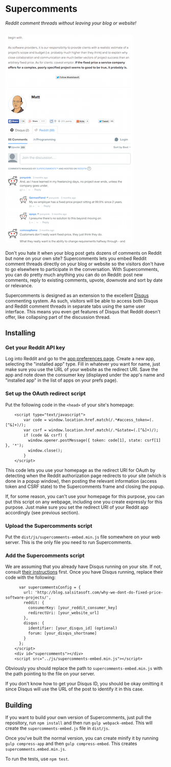 # Supercomments
*Reddit comment threads without leaving your blog or website!*

![Screenshot](screenshots/screenshot1.png)
---

Don't you hate it when your blog post gets dozens of comments on Reddit but none on your own site? Supercomments lets you embed Reddit comment threads directly on your blog or website so the visitors don't have to go elsewhere to participate in the conversation. With Supercomments, you can do pretty much anything you can do on Reddit: post new comments, reply to existing comments, upvote, downvote and sort by date or relevance.

Supercomments is designed as an extension to the excellent [Disqus](http://www.disqus.com) commenting system. As such, visitors will be able to access both Disqus and Reddit comment threads in separate tabs using the same user interface. This means you even get features of Disqus that Reddit doesn't offer, like collapsing part of the discussion thread.

## Installing

### Get your Reddit API key
Log into Reddit and go to the [app preferences page](https://www.reddit.com/prefs/apps/). Create a new app, selecting the "installed app" type. Fill in whatever you want for name, just make sure you use the URL of your website as the redirect URI. Save the app and note down the consumer key (displayed under the app's name and "installed app" in the list of apps on your prefs page).

### Set up the OAuth redirect script
Put the following code in the `<head>` of your site's homepage:

```
    <script type="text/javascript">
        var code = window.location.href.match(/.*#access_token=(.[^&]+)/);
        var csrf = window.location.href.match(/.*&state=(.[^&]+)/);
        if (code && csrf) {
          window.opener.postMessage({ token: code[1], state: csrf[1] }, '*');
          window.close();
        }
    </script>
```

This code lets you use your homepage as the redirect URI for OAuth by detecting when the Reddit authorization page redirects to your site (which is done in a popup window), then posting the relevant information (access token and CSRF state) to the Supercomments frame and closing the popup.

If, for some reason, you can't use your homepage for this purpose, you can put this script on any webpage, including one you create expressly for this purpose. Just make sure you set the redirect URI of your Reddit app accordingly (see previous section).

### Upload the Supercomments script
Put the `dist/js/supercomments-embed.min.js` file somewhere on your web server. This is the only file you need to run Supercomments.

### Add the Supercomments script
We are assuming that you already have Disqus running on your site. If not, consult [their instructions](https://javascripting.disqus.com/admin/install/) first. Once you have Disqus running, replace their code with the following:

```
      var supercommentsConfig = {
        url: 'http://blog.salsitasoft.com/why-we-dont-do-fixed-price-software-projects/',
        reddit: {
          consumerKey: [your_reddit_consumer_key]
          redirectUri: [your_website_url]
        },
        disqus: {
          identifier: [your_disqus_id] (optional)
          forum: [your_disqus_shortname]
        }
      };
    </script>
    <div id="supercomments"></div>
    <script src="../js/supercomments-embed.min.js"></script>
```

Obviously you should replace the path to `supercomments-embed.min.js` with the path pointing to the file on your server.

If you don't know how to get your Disqus ID, you should be okay omitting it since Disqus will use the URL of the post to identify it in this case.

## Building

If you want to build your own version of Supercomments, just pull the repository, run `npm install` and then run `gulp webpack-embed`. This will create the `supercomments-embed.js` file in `dist/js`.

Once you've built the normal version, you can create minify it by running `gulp compress-app` and then `gulp compress-embed`. This creates `supercomments.embed.min.js`.

To run the tests, use `npm test`.
